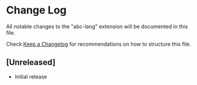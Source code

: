 # Change Log

All notable changes to the "abc-lang" extension will be documented in this file.

Check [Keep a Changelog](http://keepachangelog.com/) for recommendations on how to structure this file.

## [Unreleased]

- Initial release